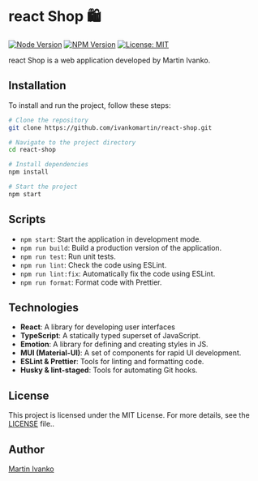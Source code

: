 # react Shop 🛍️

[![Node Version](https://img.shields.io/badge/node-16.13.0-brightgreen)](https://nodejs.org/)
[![NPM Version](https://img.shields.io/badge/npm-8.19.2-brightgreen)](https://www.npmjs.com/)
[![License: MIT](https://img.shields.io/badge/License-MIT-yellow.svg)](https://opensource.org/licenses/MIT)

react Shop is a web application developed by Martin Ivanko.

## Installation

To install and run the project, follow these steps:

```bash
# Clone the repository
git clone https://github.com/ivankomartin/react-shop.git

# Navigate to the project directory
cd react-shop

# Install dependencies
npm install

# Start the project
npm start

```

## Scripts

- `npm start`: Start the application in development mode.
- `npm run build`: Build a production version of the application.
- `npm run test`: Run unit tests.
- `npm run lint`: Check the code using ESLint.
- `npm run lint:fix`: Automatically fix the code using ESLint.
- `npm run format`: Format code with Prettier.

## Technologies

- **React**: A library for developing user interfaces
- **TypeScript**: A statically typed superset of JavaScript.
- **Emotion**: A library for defining and creating styles in JS.
- **MUI (Material-UI)**: A set of components for rapid UI development.
- **ESLint & Prettier**: Tools for linting and formatting code.
- **Husky & lint-staged**: Tools for automating Git hooks.

## License

This project is licensed under the MIT License. For more details, see the [LICENSE](LICENSE) file..

## Author

[Martin Ivanko](https://github.com/ivankomartin)
